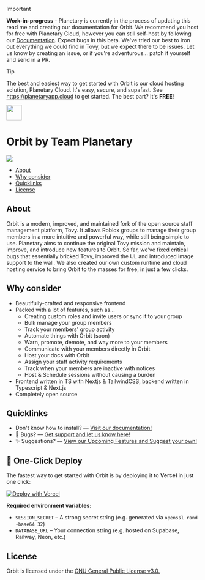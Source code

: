 >[!IMPORTANT]
>**Work-in-progress** - Planetary is currently in the process of updating this read me and creating our documentation for Orbit. We recommend you host for free with Planetary Cloud, however you can still self-host by following our <a href="https://docs.planetaryapp.cloud">Documentation</a>. Expect bugs in this beta. We've tried our best to iron out everything we could find in Tovy, but we expect there to be issues. Let us know by creating an issue, or if you're adventurous... patch it yourself and send in a PR.

>[!TIP]
> The best and easiest way to get started with Orbit is our cloud hosting solution, Planetary Cloud. It's easy, secure, and supafast. See https://planetaryapp.cloud to get started. The best part? It's **FREE**!
<div>
  <div align="left">
    <img height="40px" src=".github/logo.png"></img>
    <h1>Orbit by Team Planetary</h1>
  </div>
    <img src="https://img.shields.io/badge/version-v2.0.9_beta5-purple"></img>
  <ul>
    <li><a href="#about">About</a></li>
    <li><a href="#why-consider">Why consider</a></li>
    <li><a href="#quicklinks">Quicklinks</a></li>
    <li><a href="#license">License</a></li>
  </ul>

  <h2>About</h2>
  <p>
    Orbit is a modern, improved, and maintained fork of the open source staff management platform, Tovy. It allows Roblox groups to manage their group members in a more intuitive and powerful way, while still being simple to use. Planetary aims to continue the original Tovy mission and maintain, improve, and introduce new features to Orbit. So far, we've fixed critical bugs that essentially bricked Tovy, improved the UI, and introduced image support to the wall. We also created our own custom runtime and cloud hosting service to bring Orbit to the masses for free, in just a few clicks.
  </p>
  <h2>Why consider</h2>
  <ul>
    <li>
      Beautifully-crafted and responsive frontend
    </li>
    <li>
      Packed with a lot of features, such as...
      <ul>
        <li>
          Creating custom roles and invite users or sync it to your group
        </li>
        <li>
          Bulk manage your group members
        </li>
        <li>
          Track your members' group activity
        </li>
        <li>
          Automate things with Orbit (soon)
        </li>
        <li>
          Warn, promote, demote, and way more to your members
        </li>
        <li>
          Communicate with your members directly in Orbit
        </li>
        <li>
          Host your docs with Orbit
        </li>
        <li>
          Assign your staff activity requirements
        </li>
        <li>
          Track when your members are inactive with notices
        </li>
        <li>
          Host & Schedule sessions without causing a burden
        </li>
      </ul>
    </li>
    <li>
      Frontend written in TS with Nextjs & TailwindCSS, backend written in Typescript & Next.js
    </li>
    <li>
      Completely open source
    </li>
  </ul>

  <h2>Quicklinks</h2>
  <ul>
    <li>
      Don't know how to install? –– <a href="https://docs.planetaryapp.cloud">Visit our documentation!</a>
    </li>
    <li>
      🐛 Bugs? –– <a href="https://discord.gg/planetorbit">Get support and let us know here!</a>
    </li>
    <li>
      ✨ Suggestions? –– <a href="https://feedback.planetaryapp.cloud/">View our Upcoming Features and Suggest your own!</a>
    </li>
  </ul>

  <h2>🚀 One-Click Deploy</h2>
  <p>The fastest way to get started with Orbit is by deploying it to <strong>Vercel</strong> in just one click:</p>
  <a href="https://vercel.com/new/clone?repository-url=https%3A%2F%2Fgithub.com%2FPlanetaryOrbit%2Forbit&env=SESSION_SECRET,DATABASE_URL&build-command=prisma%20db%20push%20%26%26%20next%20build">
    <img src="https://vercel.com/button" alt="Deploy with Vercel" />
  </a>
  <p><strong>Required environment variables:</strong></p>
  <ul>
    <li><code>SESSION_SECRET</code> – A strong secret string (e.g. generated via <code>openssl rand -base64 32</code>)</li>
    <li><code>DATABASE_URL</code> – Your connection string (e.g. hosted on Supabase, Railway, Neon, etc.)</li>
  </ul>

  <h2>License</h2>
  Orbit is licensed under the <a href="./LICENSE">GNU General Public License v3.0.</a>
</div>
